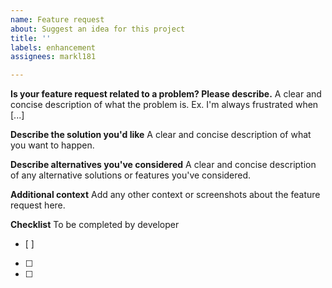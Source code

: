 ```yaml
---
name: Feature request
about: Suggest an idea for this project
title: ''
labels: enhancement
assignees: markl181

---
```


**Is your feature request related to a problem? Please describe.**
A clear and concise description of what the problem is. Ex. I'm always frustrated when [...]

**Describe the solution you'd like**
A clear and concise description of what you want to happen.

**Describe alternatives you've considered**
A clear and concise description of any alternative solutions or features you've considered.

**Additional context**
Add any other context or screenshots about the feature request here.

**Checklist**
To be completed by developer
- [ ] 
- [ ] 
- [ ]
